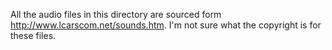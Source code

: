All the audio files in this directory are sourced form
<http://www.lcarscom.net/sounds.htm>. I'm not sure what the copyright is for
these files.

